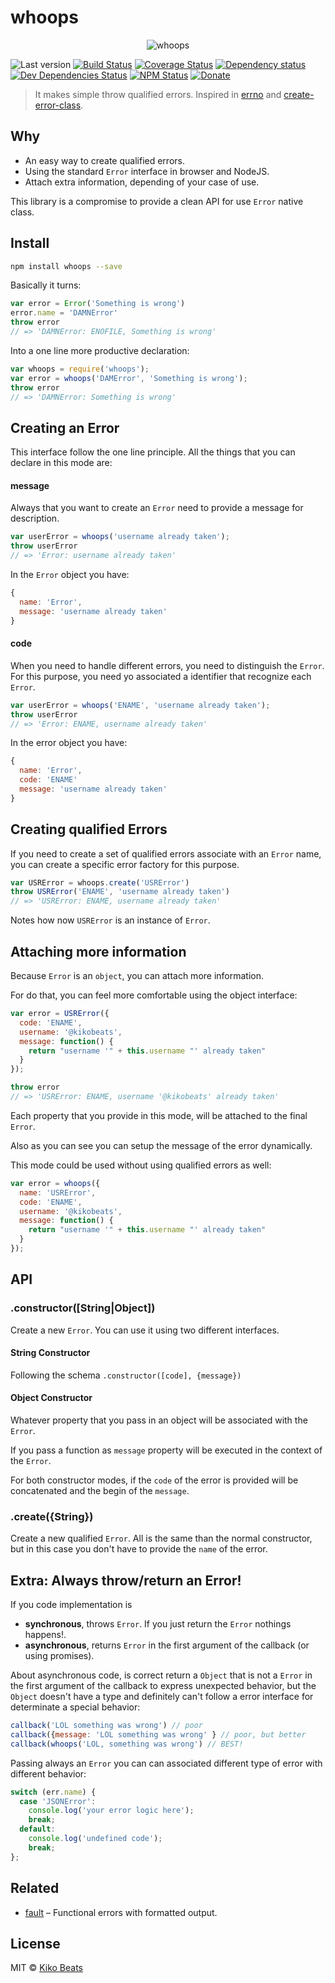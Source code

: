 # whoops

<p align="center">
  <img src="https://i.imgur.com/93fMUWX.png" alt="whoops">
</p>

![Last version](https://img.shields.io/github/tag/Kikobeats/whoops.svg?style=flat-square)
[![Build Status](http://img.shields.io/travis/Kikobeats/whoops/master.svg?style=flat-square)](https://travis-ci.org/Kikobeats/whoops)
[![Coverage Status](https://img.shields.io/coveralls/Kikobeats/whoops.svg?style=flat-square)](https://coveralls.io/github/Kikobeats/whoops)
[![Dependency status](http://img.shields.io/david/Kikobeats/whoops.svg?style=flat-square)](https://david-dm.org/Kikobeats/whoops)
[![Dev Dependencies Status](http://img.shields.io/david/dev/Kikobeats/whoops.svg?style=flat-square)](https://david-dm.org/Kikobeats/whoops#info=devDependencies)
[![NPM Status](http://img.shields.io/npm/dm/whoops.svg?style=flat-square)](https://www.npmjs.org/package/whoops)
[![Donate](https://img.shields.io/badge/donate-paypal-blue.svg?style=flat-square)](https://paypal.me/kikobeats)

> It makes simple throw qualified errors. Inspired in [errno](https://github.com/rvagg/node-errno) and [create-error-class](https://github.com/floatdrop/create-error-class).

## Why

- An easy way to create qualified errors.
- Using the standard `Error` interface in browser and NodeJS.
- Attach extra information, depending of your case of use.

This library is a compromise to provide a clean API for use `Error` native class.

## Install

```bash
npm install whoops --save
```

Basically it turns:

```js
var error = Error('Something is wrong')
error.name = 'DAMNError'
throw error
// => 'DAMNError: ENOFILE, Something is wrong'
```

Into a one line more productive declaration:

```js
var whoops = require('whoops');
var error = whoops('DAMError', 'Something is wrong');
throw error
// => 'DAMNError: Something is wrong'
```

## Creating an Error

This interface follow the one line principle. All the things that you can declare in this mode are:

#### message

Always that you want to create an `Error` need to provide a message for description.

```js
var userError = whoops('username already taken');
throw userError
// => 'Error: username already taken'
```

In the `Error` object you have:

```js
{
  name: 'Error',
  message: 'username already taken'
}
```

#### code

When you need to handle different errors, you need to distinguish the `Error`. For this purpose, you need yo associated a identifier that recognize each `Error`.

```js
var userError = whoops('ENAME', 'username already taken');
throw userError
// => 'Error: ENAME, username already taken'
```

In the error object you have:

```js
{
  name: 'Error',
  code: 'ENAME'
  message: 'username already taken'
}
```

## Creating qualified Errors

If you need to create a set of qualified errors associate with an `Error` name, you can create a specific error factory for this purpose.

```js
var USRError = whoops.create('USRError')
throw USRError('ENAME', 'username already taken')
// => 'USRError: ENAME, username already taken'
```

Notes how now `USRError` is an instance of `Error`.

## Attaching more information

Because `Error` is an `object`, you can attach more information.

For do that, you can feel more comfortable using the object interface:

```js
var error = USRError({
  code: 'ENAME',
  username: '@kikobeats',
  message: function() {
    return "username '" + this.username "' already taken"
  }
});

throw error
// => 'USRError: ENAME, username '@kikobeats' already taken'
```

Each property that you provide in this mode, will be attached to the final `Error`.

Also as you can see you can setup the message of the error dynamically.

This mode could be used without using qualified errors as well:

```js
var error = whoops({
  name: 'USRError',
  code: 'ENAME',
  username: '@kikobeats',
  message: function() {
    return "username '" + this.username "' already taken"
  }
});
```

## API

### .constructor([String|Object])

Create a new `Error`. You can use it using two different interfaces.

#### String Constructor

Following the schema `.constructor([code], {message})`

#### Object Constructor

Whatever property that you pass in an object will be associated with the `Error`.

If you pass a function as `message` property will be executed in the context
of the `Error`.

For both constructor modes, if the `code` of the error is provided will be
concatenated and the begin of the `message`.

### .create({String})

Create a new qualified `Error`. All is the same than the normal constructor,
but in this case you don't have to provide the `name` of the error.

## Extra: Always throw/return an Error!

If you code implementation is

- **synchronous**, throws `Error`. If you just return the `Error` nothings happens!.
- **asynchronous**, returns `Error` in the first argument of the callback (or using promises).

About asynchronous code, is correct return a `Object` that is not a `Error` in the first argument of the callback to express unexpected behavior, but the `Object` doesn't have a type and definitely can't  follow a error interface for determinate a special behavior:

```js
callback('LOL something was wrong') // poor
callback({message: 'LOL something was wrong' } // poor, but better
callback(whoops('LOL, something was wrong') // BEST!
```

Passing always an `Error` you can can associated different type of error with different behavior:

```js
switch (err.name) {
  case 'JSONError':
    console.log('your error logic here');
    break;
  default:
    console.log('undefined code');
    break;
};
```

## Related

* [fault](https://github.com/wooorm/fault) – Functional errors with formatted output.

## License

MIT © [Kiko Beats](http://www.kikobeats.com)
